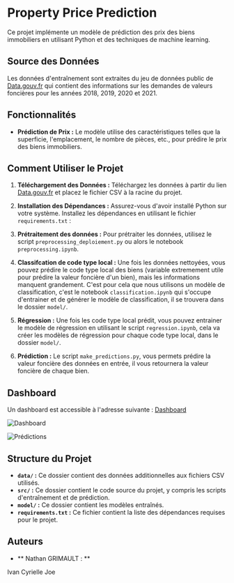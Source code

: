 # Property Price Prediction

Ce projet implémente un modèle de prédiction des prix des biens immobiliers en utilisant Python et des techniques de machine learning.

## Source des Données

Les données d'entraînement sont extraites du jeu de données public de [Data.gouv.fr](https://www.data.gouv.fr/fr/datasets/demandes-de-valeurs-foncieres/) qui contient des informations sur les demandes de valeurs foncières pour les années 2018, 2019, 2020 et 2021.

## Fonctionnalités

- **Prédiction de Prix :** Le modèle utilise des caractéristiques telles que la superficie, l'emplacement, le nombre de pièces, etc., pour prédire le prix des biens immobiliers.

## Comment Utiliser le Projet

1. **Téléchargement des Données :** Téléchargez les données à partir du lien [Data.gouv.fr](https://www.data.gouv.fr/fr/datasets/demandes-de-valeurs-foncieres/) et placez le fichier CSV à la racine du projet.

2. **Installation des Dépendances :** Assurez-vous d'avoir installé Python sur votre système. Installez les dépendances en utilisant le fichier `requirements.txt` :


3. **Prétraitement des données :** Pour prétraiter les données, utilisez le script `preprocessing_deploiement.py` ou alors le notebook `preprocessing.ipynb`.

4. **Classifcation de code type local :** Une fois les données nettoyées, vous pouvez prédire le code type local des biens (variable extremement utile pour prédire la valeur foncière d'un bien), mais les informations manquent grandement. C'est pour cela que nous utilisons un modèle de classification, c'est le notebook `classification.ipynb` qui s'occupe d'entrainer et de générer le modèle de classification, il se trouvera dans le dossier `model/`.


4. **Régression :** Une fois les code type local prédit, vous pouvez entrainer le modèle de régression en utilisant le script `regression.ipynb`, cela va créer les modèles de régression pour chaque code type local, dans le dossier `model/`.

5. **Prédiction :** Le script `make_predictions.py`, vous permets prédire la valeur foncière des données en entrée, il vous retournera la valeur foncière de chaque bien.


## Dashboard

Un dashboard est accessible à l'adresse suivante : [Dashboard](http://dash.eu-4.evennode.com/)

![Dashboard](https://imgur.com/a/xWkPOab)

![Prédictions](https://imgur.com/a/Ew0qgcF)


## Structure du Projet

- **`data/` :** Ce dossier contient des données additionnelles aux fichiers CSV utilisés.
- **`src/` :** Ce dossier contient le code source du projet, y compris les scripts d'entraînement et de prédiction.
- **`model/` :** Ce dossier contient les modèles entraînés.
- **`requirements.txt` :** Ce fichier contient la liste des dépendances requises pour le projet.

## Auteurs

- ** Nathan GRIMAULT : ** 

Ivan
Cyrielle
Joe



